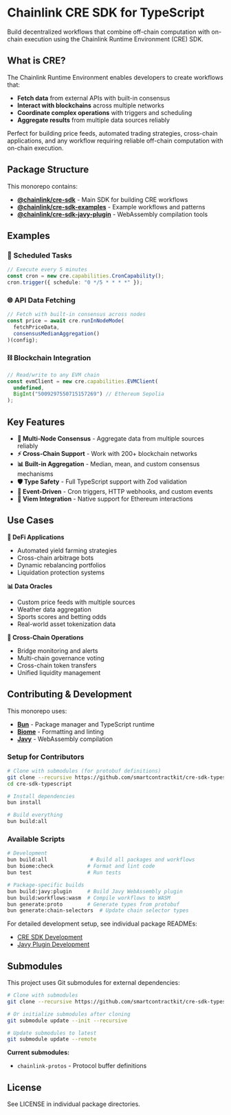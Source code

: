 # Chainlink CRE SDK for TypeScript

Build decentralized workflows that combine off-chain computation with on-chain execution using the Chainlink Runtime Environment (CRE) SDK.

## What is CRE?

The Chainlink Runtime Environment enables developers to create workflows that:

- **Fetch data** from external APIs with built-in consensus
- **Interact with blockchains** across multiple networks
- **Coordinate complex operations** with triggers and scheduling
- **Aggregate results** from multiple data sources reliably

Perfect for building price feeds, automated trading strategies, cross-chain applications, and any workflow requiring reliable off-chain computation with on-chain execution.

## Package Structure

This monorepo contains:

- **[@chainlink/cre-sdk](./packages/cre-sdk)** - Main SDK for building CRE workflows
- **[@chainlink/cre-sdk-examples](./packages/cre-sdk-examples)** - Example workflows and patterns
- **[@chainlink/cre-sdk-javy-plugin](./packages/cre-sdk-javy-plugin)** - WebAssembly compilation tools

## Examples

### 📅 Scheduled Tasks

```typescript
// Execute every 5 minutes
const cron = new cre.capabilities.CronCapability();
cron.trigger({ schedule: "0 */5 * * * *" });
```

### 🌐 API Data Fetching

```typescript
// Fetch with built-in consensus across nodes
const price = await cre.runInNodeMode(
  fetchPriceData,
  consensusMedianAggregation()
)(config);
```

### ⛓️ Blockchain Integration

```typescript
// Read/write to any EVM chain
const evmClient = new cre.capabilities.EVMClient(
  undefined,
  BigInt("5009297550715157269") // Ethereum Sepolia
);
```

## Key Features

- **🔄 Multi-Node Consensus** - Aggregate data from multiple sources reliably
- **⚡ Cross-Chain Support** - Work with 200+ blockchain networks
- **📊 Built-in Aggregation** - Median, mean, and custom consensus mechanisms
- **🛡️ Type Safety** - Full TypeScript support with Zod validation
- **🎯 Event-Driven** - Cron triggers, HTTP webhooks, and custom events
- **🔗 Viem Integration** - Native support for Ethereum interactions

## Use Cases

**🏦 DeFi Applications**

- Automated yield farming strategies
- Cross-chain arbitrage bots
- Dynamic rebalancing portfolios
- Liquidation protection systems

**📊 Data Oracles**

- Custom price feeds with multiple sources
- Weather data aggregation
- Sports scores and betting odds
- Real-world asset tokenization data

**🔗 Cross-Chain Operations**

- Bridge monitoring and alerts
- Multi-chain governance voting
- Cross-chain token transfers
- Unified liquidity management

## Contributing & Development

This monorepo uses:

- **[Bun](https://bun.sh/)** - Package manager and TypeScript runtime
- **[Biome](https://github.com/biomejs/biome)** - Formatting and linting
- **[Javy](https://github.com/bytecodealliance/javy)** - WebAssembly compilation

### Setup for Contributors

```bash
# Clone with submodules (for protobuf definitions)
git clone --recursive https://github.com/smartcontractkit/cre-sdk-typescript
cd cre-sdk-typescript

# Install dependencies
bun install

# Build everything
bun build:all
```

### Available Scripts

```bash
# Development
bun build:all              # Build all packages and workflows
bun biome:check           # Format and lint code
bun test                  # Run tests

# Package-specific builds
bun build:javy:plugin     # Build Javy WebAssembly plugin
bun build:workflows:wasm  # Compile workflows to WASM
bun generate:proto        # Generate types from protobuf
bun generate:chain-selectors  # Update chain selector types
```

For detailed development setup, see individual package READMEs:

- [CRE SDK Development](./packages/cre-sdk/README.md#building-from-source)
- [Javy Plugin Development](./packages/cre-sdk-javy-plugin/README.md#build-from-source)

## Submodules

This project uses Git submodules for external dependencies:

```bash
# Clone with submodules
git clone --recursive https://github.com/smartcontractkit/cre-sdk-typescript

# Or initialize submodules after cloning
git submodule update --init --recursive

# Update submodules to latest
git submodule update --remote
```

**Current submodules:**

- `chainlink-protos` - Protocol buffer definitions

## License

See LICENSE in individual package directories.
